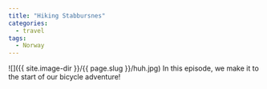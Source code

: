 ```yaml
---
title: "Hiking Stabbursnes"
categories:
  - travel
tags:
  - Norway
---
```

![]({{ site.image-dir }}/{{ page.slug }}/huh.jpg)
In this episode, we make it to the start of our bicycle adventure!

##